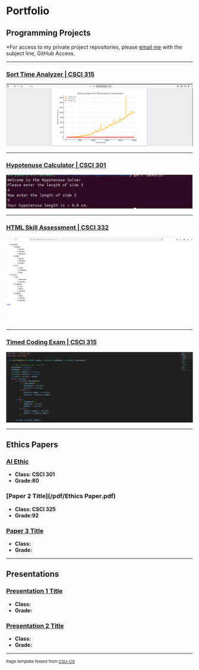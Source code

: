Portfolio
=========

Programming Projects
--------------------

*For access to my private project repositories, please [email me](mailto:example@KorySingleton35@gmail.com?subject=GitHub%20Access) with the subject line, GitHub Access.

---
### [Sort Time Analyzer | CSCI 315](project1)

![Project 1 Thumbnail Name](images/Project1.png)

---
### [Hypotenuse Calculator | CSCI 301](project2)

![Project 2 Thumbnail Name](images/Project2Pictures/Project2ExampleSimple.png)

---
### [HTML Skill Assessment | CSCI 332](project3)

![Project 3 Thumbnail Name](images/Project3Pictures/Project3Ex3.png)

---
### [Timed Coding Exam | CSCI 315](project4)

![Project 4 Thumbnail Name](images/Project4.png)

---

Ethics Papers
-------------

### [AI Ethic](/pdf/AI+Ethics.pdf)

-   **Class: CSCI 301**  
-   **Grade:80**

### [Paper 2 Title](/pdf/Ethics Paper.pdf)

-   **Class: CSCI 325** 
-   **Grade:92**

### [Paper 3 Title](/pdf/sample_presentation.pdf)

-   **Class:** 
-   **Grade:**

---

Presentations
-------------

### [Presentation 1 Title](/pdf/sample_presentation.pdf)

- **Class:** 
- **Grade:**


### [Presentation 2 Title](/pdf/sample_presentation.pdf)

- **Class:** 
- **Grade:**

---

<p style="font-size:11px">Page template forked from <a href="https://github.com/csu-cs/csci-portfolio">CSU-CS</a></p>
<!-- Remove above link if you don't want to attributive -->
